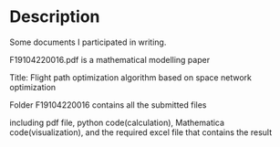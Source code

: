 # Description
Some documents I participated in writing.

F19104220016.pdf is a mathematical modelling paper

Title: Flight path optimization algorithm based on space network optimization

Folder F19104220016 contains all the submitted files

including pdf file, python code(calculation), Mathematica code(visualization), and the required excel file that contains the result
